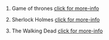  1) Game of thrones [click for more-info](Game-of-thrones/Game-of-thrones.md)

 2) Sherlock Holmes [click for more-info](Sherlock-Holmes/Sherlock-Holmes.md)

 3) The Walking Dead [click for more-info](TWD/twd.md)